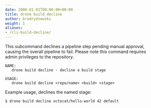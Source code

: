 ```yaml
---
date: 2000-01-01T00:00:00+00:00
title: drone build decline
author: bradrydzewski
weight: 1
aliases:
- /cli-build-decline/
---
```


This subcommand declines a pipeline step pending manual approval, causing the overall pipeline to fail. Please note this command requires admin privileges to the repository.

```
NAME:
   drone build decline - decline a build stage

USAGE:
   drone build decline <repo/name> <build> <stage>
```

Example usage, declines the named stage:

```
$ drone build decline octocat/hello-world 42 default
```
